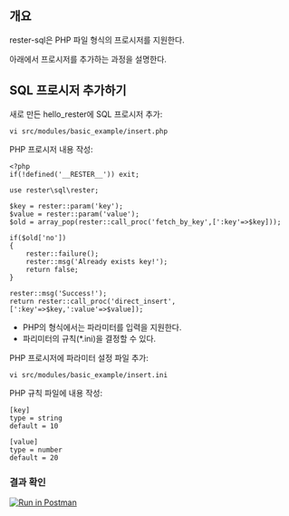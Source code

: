 ## 개요

rester-sql은 PHP 파일 형식의 프로시저를 지원한다.

아래에서 프로시저를 추가하는 과정을 설명한다.

## SQL 프로시저 추가하기
새로 만든 hello_rester에 SQL 프로시저 추가:
```
vi src/modules/basic_example/insert.php
```

PHP 프로시저 내용 작성:
```
<?php
if(!defined('__RESTER__')) exit;

use rester\sql\rester;

$key = rester::param('key');
$value = rester::param('value');
$old = array_pop(rester::call_proc('fetch_by_key',[':key'=>$key]));

if($old['no'])
{
    rester::failure();
    rester::msg('Already exists key!');
    return false;
}

rester::msg('Success!');
return rester::call_proc('direct_insert',[':key'=>$key,':value'=>$value]);

```
- PHP의 형식에서는 파라미터를 입력을 지원한다.
- 파리미터의 규칙(*.ini)을 결정할 수 있다.

PHP 프로시저에 파라미터 설정 파일 추가:
```
vi src/modules/basic_example/insert.ini
```

PHP 규칙 파일에 내용 작성:
```
[key]
type = string
default = 10

[value]
type = number
default = 20
```

### 결과 확인
[![Run in Postman](https://run.pstmn.io/button.svg)](https://app.getpostman.com/run-collection/b48da2f9eeab03ae91de)
